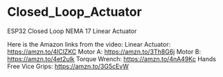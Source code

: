 # Closed_Loop_Actuator
ESP32 Closed Loop NEMA 17 Linear Actuator

Here is the Amazon links from the video:
Linear Actuator: https://amzn.to/4lClZKC
Motor A: https://amzn.to/3Th8G6j
Motor B: https://amzn.to/4et2ulk
Torque Wrench: https://amzn.to/4nA49Kc
Hands Free Vice Grips: https://amzn.to/3G5cEvW
